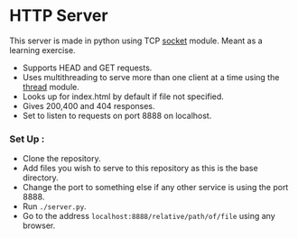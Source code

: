 # HTTP Server

This server is made in python using TCP [socket](https://docs.python.org/2/library/socket.html) module. Meant as a learning exercise.
- Supports HEAD and GET requests.
- Uses multithreading to serve more than one client at a time using the [thread](https://docs.python.org/2/library/thread.html) module.
- Looks up for index.html by default if file not specified.
- Gives 200,400 and 404 responses.
- Set to listen to requests on port 8888 on localhost.

### Set Up : 
- Clone the repository.
- Add files you wish to serve to this repository as this is the base directory.
- Change the port to something else if any other service is using the port 8888.
- Run `./server.py`.
- Go to the address `localhost:8888/relative/path/of/file` using any browser.